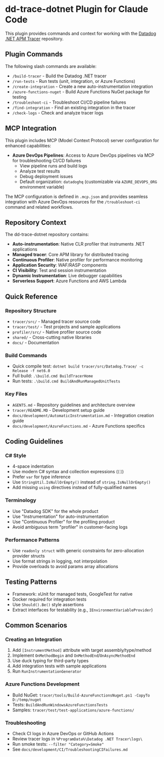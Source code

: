 # dd-trace-dotnet Plugin for Claude Code

This plugin provides commands and context for working with the [Datadog .NET APM Tracer](https://github.com/DataDog/dd-trace-dotnet) repository.

## Plugin Commands

The following slash commands are available:

- `/build-tracer` - Build the Datadog .NET tracer
- `/run-tests` - Run tests (unit, integration, or Azure Functions)
- `/create-integration` - Create a new auto-instrumentation integration
- `/azure-functions-nuget` - Build Azure Functions NuGet package for testing
- `/troubleshoot-ci` - Troubleshoot CI/CD pipeline failures
- `/find-integration` - Find an existing integration in the tracer
- `/check-logs` - Check and analyze tracer logs

## MCP Integration

This plugin includes MCP (Model Context Protocol) server configuration for enhanced capabilities:

- **Azure DevOps Pipelines**: Access to Azure DevOps pipelines via MCP for troubleshooting CI/CD failures
  - View pipeline runs and build logs
  - Analyze test results
  - Debug deployment issues
  - Default organization: `datadoghq` (customizable via `AZURE_DEVOPS_ORG` environment variable)

The MCP configuration is defined in `.mcp.json` and provides seamless integration with Azure DevOps resources for the `/troubleshoot-ci` command and related workflows.

## Repository Context

The dd-trace-dotnet repository contains:

- **Auto-instrumentation**: Native CLR profiler that instruments .NET applications
- **Managed tracer**: Core APM library for distributed tracing
- **Continuous Profiler**: Native profiler for performance monitoring
- **Application Security**: WAF/RASP components
- **CI Visibility**: Test and session instrumentation
- **Dynamic Instrumentation**: Live debugger capabilities
- **Serverless Support**: Azure Functions and AWS Lambda

## Quick Reference

### Repository Structure
- `tracer/src/` - Managed tracer source code
- `tracer/test/` - Test projects and sample applications
- `profiler/src/` - Native profiler source code
- `shared/` - Cross-cutting native libraries
- `docs/` - Documentation

### Build Commands
- Quick compile test: `dotnet build tracer/src/Datadog.Trace/ -c Release -f net6.0`
- Full build: `.\build.cmd BuildTracerHome`
- Run tests: `.\build.cmd BuildAndRunManagedUnitTests`

### Key Files
- `AGENTS.md` - Repository guidelines and architecture overview
- `tracer/README.MD` - Development setup guide
- `docs/development/AutomaticInstrumentation.md` - Integration creation guide
- `docs/development/AzureFunctions.md` - Azure Functions specifics

## Coding Guidelines

### C# Style
- 4-space indentation
- Use modern C# syntax and collection expressions (`[]`)
- Prefer `var` for type inference
- Use `StringUtil.IsNullOrEmpty()` instead of `string.IsNullOrEmpty()`
- Add missing `using` directives instead of fully-qualified names

### Terminology
- Use "Datadog SDK" for the whole product
- Use "Instrumentation" for auto-instrumentation
- Use "Continuous Profiler" for the profiling product
- Avoid ambiguous term "profiler" in customer-facing logs

### Performance Patterns
- Use `readonly struct` with generic constraints for zero-allocation provider structs
- Use format strings in logging, not interpolation
- Provide overloads to avoid params array allocations

## Testing Patterns

- Framework: xUnit for managed tests, GoogleTest for native
- Docker required for integration tests
- Use `Should().Be()` style assertions
- Extract interfaces for testability (e.g., `IEnvironmentVariableProvider`)

## Common Scenarios

### Creating an Integration
1. Add `[InstrumentMethod]` attribute with target assembly/type/method
2. Implement `OnMethodBegin` and `OnMethodEnd`/`OnAsyncMethodEnd`
3. Use duck typing for third-party types
4. Add integration tests with sample applications
5. Run `RunInstrumentationGenerator`

### Azure Functions Development
- Build NuGet: `tracer/tools/Build-AzureFunctionsNuget.ps1 -CopyTo D:/temp/nuget`
- Tests: `BuildAndRunWindowsAzureFunctionsTests`
- Samples: `tracer/test/test-applications/azure-functions/`

### Troubleshooting
- Check CI logs in Azure DevOps or GitHub Actions
- Review tracer logs in `%ProgramData%\Datadog .NET Tracer\logs\`
- Run smoke tests: `--filter "Category=Smoke"`
- See `docs/development/CI/TroubleshootingCIFailures.md`
